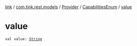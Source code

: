 [link](../../../index.md) / [com.tink.rest.models](../../index.md) / [Provider](../index.md) / [CapabilitiesEnum](index.md) / [value](./value.md)

# value

`val value: `[`String`](https://kotlinlang.org/api/latest/jvm/stdlib/kotlin/-string/index.html)